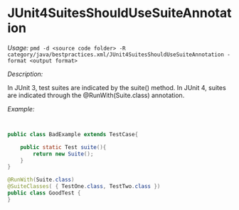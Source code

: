 
# JUnit4SuitesShouldUseSuiteAnnotation

*Usage:* 
`pmd -d <source code folder> -R category/java/bestpractices.xml/JUnit4SuitesShouldUseSuiteAnnotation -format <output format>`

*Description:*

In JUnit 3, test suites are indicated by the suite() method. In JUnit 4, suites are indicated
through the @RunWith(Suite.class) annotation.
        

*Example:*
```java


public class BadExample extends TestCase{

    public static Test suite(){
        return new Suite();
    }
}

@RunWith(Suite.class)
@SuiteClasses( { TestOne.class, TestTwo.class })
public class GoodTest {
}

        
```